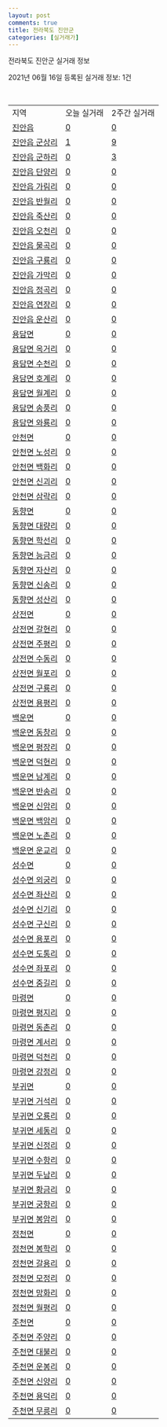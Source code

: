 ```yaml
---
layout: post
comments: true
title: 전라북도 진안군
categories: [실거래가]
---
```


전라북도 진안군 실거래 정보

2021년 06월 16일 등록된 실거래 정보: 1건

<script type="text/javascript">
  google.charts.load('current', {'packages':['corechart']});
  google.charts.setOnLoadCallback(drawChart);

  function drawChart() {
    var data = google.visualization.arrayToDataTable([['거래일', '매매', '전월세', '전매'], ['2021-03', 2, 0, 0], ['2021-04', 4, 0, 0], ['2021-06', 2, 0, 0], ['2021-05', 2, 2, 0]]);

    var options = {
      title: '최근 유형별 거래량 추이',
      legend: { position: 'bottom' }
    };

    var chart = new google.visualization.LineChart(document.getElementById('columnchart_material'));
    chart.draw(data, (options));
  }
</script>

<div id="columnchart_material" style="width: 450px; margin-left: -35px"></div>
<br>
<table class="sortable">
  <tr>
    <td>지역</td>
    <td>오늘 실거래</td>
    <td>2주간 실거래</td>
  </tr>

  
  <tr class="item">
    <td><a href="4572025000.html">진안읍</a></td>
    <td><a href="4572025000.html">0</a></td>
    <td><a href="4572025000.html">0</a></td>
  </tr>
    

  <tr class="item">
    <td><a href="4572025021.html">진안읍 군상리</a></td>
    <td><a href="4572025021.html">1</a></td>
    <td><a href="4572025021.html">9</a></td>
  </tr>
    

  <tr class="item">
    <td><a href="4572025022.html">진안읍 군하리</a></td>
    <td><a href="4572025022.html">0</a></td>
    <td><a href="4572025022.html">3</a></td>
  </tr>
    

  <tr class="item">
    <td><a href="4572025023.html">진안읍 단양리</a></td>
    <td><a href="4572025023.html">0</a></td>
    <td><a href="4572025023.html">0</a></td>
  </tr>
    

  <tr class="item">
    <td><a href="4572025024.html">진안읍 가림리</a></td>
    <td><a href="4572025024.html">0</a></td>
    <td><a href="4572025024.html">0</a></td>
  </tr>
    

  <tr class="item">
    <td><a href="4572025025.html">진안읍 반월리</a></td>
    <td><a href="4572025025.html">0</a></td>
    <td><a href="4572025025.html">0</a></td>
  </tr>
    

  <tr class="item">
    <td><a href="4572025026.html">진안읍 죽산리</a></td>
    <td><a href="4572025026.html">0</a></td>
    <td><a href="4572025026.html">0</a></td>
  </tr>
    

  <tr class="item">
    <td><a href="4572025027.html">진안읍 오천리</a></td>
    <td><a href="4572025027.html">0</a></td>
    <td><a href="4572025027.html">0</a></td>
  </tr>
    

  <tr class="item">
    <td><a href="4572025028.html">진안읍 물곡리</a></td>
    <td><a href="4572025028.html">0</a></td>
    <td><a href="4572025028.html">0</a></td>
  </tr>
    

  <tr class="item">
    <td><a href="4572025029.html">진안읍 구룡리</a></td>
    <td><a href="4572025029.html">0</a></td>
    <td><a href="4572025029.html">0</a></td>
  </tr>
    

  <tr class="item">
    <td><a href="4572025030.html">진안읍 가막리</a></td>
    <td><a href="4572025030.html">0</a></td>
    <td><a href="4572025030.html">0</a></td>
  </tr>
    

  <tr class="item">
    <td><a href="4572025031.html">진안읍 정곡리</a></td>
    <td><a href="4572025031.html">0</a></td>
    <td><a href="4572025031.html">0</a></td>
  </tr>
    

  <tr class="item">
    <td><a href="4572025032.html">진안읍 연장리</a></td>
    <td><a href="4572025032.html">0</a></td>
    <td><a href="4572025032.html">0</a></td>
  </tr>
    

  <tr class="item">
    <td><a href="4572025033.html">진안읍 운산리</a></td>
    <td><a href="4572025033.html">0</a></td>
    <td><a href="4572025033.html">0</a></td>
  </tr>
    

  <tr class="item">
    <td><a href="4572031000.html">용담면</a></td>
    <td><a href="4572031000.html">0</a></td>
    <td><a href="4572031000.html">0</a></td>
  </tr>
    

  <tr class="item">
    <td><a href="4572031021.html">용담면 옥거리</a></td>
    <td><a href="4572031021.html">0</a></td>
    <td><a href="4572031021.html">0</a></td>
  </tr>
    

  <tr class="item">
    <td><a href="4572031022.html">용담면 수천리</a></td>
    <td><a href="4572031022.html">0</a></td>
    <td><a href="4572031022.html">0</a></td>
  </tr>
    

  <tr class="item">
    <td><a href="4572031023.html">용담면 호계리</a></td>
    <td><a href="4572031023.html">0</a></td>
    <td><a href="4572031023.html">0</a></td>
  </tr>
    

  <tr class="item">
    <td><a href="4572031024.html">용담면 월계리</a></td>
    <td><a href="4572031024.html">0</a></td>
    <td><a href="4572031024.html">0</a></td>
  </tr>
    

  <tr class="item">
    <td><a href="4572031025.html">용담면 송풍리</a></td>
    <td><a href="4572031025.html">0</a></td>
    <td><a href="4572031025.html">0</a></td>
  </tr>
    

  <tr class="item">
    <td><a href="4572031026.html">용담면 와룡리</a></td>
    <td><a href="4572031026.html">0</a></td>
    <td><a href="4572031026.html">0</a></td>
  </tr>
    

  <tr class="item">
    <td><a href="4572032000.html">안천면</a></td>
    <td><a href="4572032000.html">0</a></td>
    <td><a href="4572032000.html">0</a></td>
  </tr>
    

  <tr class="item">
    <td><a href="4572032021.html">안천면 노성리</a></td>
    <td><a href="4572032021.html">0</a></td>
    <td><a href="4572032021.html">0</a></td>
  </tr>
    

  <tr class="item">
    <td><a href="4572032022.html">안천면 백화리</a></td>
    <td><a href="4572032022.html">0</a></td>
    <td><a href="4572032022.html">0</a></td>
  </tr>
    

  <tr class="item">
    <td><a href="4572032023.html">안천면 신괴리</a></td>
    <td><a href="4572032023.html">0</a></td>
    <td><a href="4572032023.html">0</a></td>
  </tr>
    

  <tr class="item">
    <td><a href="4572032024.html">안천면 삼락리</a></td>
    <td><a href="4572032024.html">0</a></td>
    <td><a href="4572032024.html">0</a></td>
  </tr>
    

  <tr class="item">
    <td><a href="4572033000.html">동향면</a></td>
    <td><a href="4572033000.html">0</a></td>
    <td><a href="4572033000.html">0</a></td>
  </tr>
    

  <tr class="item">
    <td><a href="4572033021.html">동향면 대량리</a></td>
    <td><a href="4572033021.html">0</a></td>
    <td><a href="4572033021.html">0</a></td>
  </tr>
    

  <tr class="item">
    <td><a href="4572033022.html">동향면 학선리</a></td>
    <td><a href="4572033022.html">0</a></td>
    <td><a href="4572033022.html">0</a></td>
  </tr>
    

  <tr class="item">
    <td><a href="4572033023.html">동향면 능금리</a></td>
    <td><a href="4572033023.html">0</a></td>
    <td><a href="4572033023.html">0</a></td>
  </tr>
    

  <tr class="item">
    <td><a href="4572033024.html">동향면 자산리</a></td>
    <td><a href="4572033024.html">0</a></td>
    <td><a href="4572033024.html">0</a></td>
  </tr>
    

  <tr class="item">
    <td><a href="4572033025.html">동향면 신송리</a></td>
    <td><a href="4572033025.html">0</a></td>
    <td><a href="4572033025.html">0</a></td>
  </tr>
    

  <tr class="item">
    <td><a href="4572033026.html">동향면 성산리</a></td>
    <td><a href="4572033026.html">0</a></td>
    <td><a href="4572033026.html">0</a></td>
  </tr>
    

  <tr class="item">
    <td><a href="4572034000.html">상전면</a></td>
    <td><a href="4572034000.html">0</a></td>
    <td><a href="4572034000.html">0</a></td>
  </tr>
    

  <tr class="item">
    <td><a href="4572034021.html">상전면 갈현리</a></td>
    <td><a href="4572034021.html">0</a></td>
    <td><a href="4572034021.html">0</a></td>
  </tr>
    

  <tr class="item">
    <td><a href="4572034022.html">상전면 주평리</a></td>
    <td><a href="4572034022.html">0</a></td>
    <td><a href="4572034022.html">0</a></td>
  </tr>
    

  <tr class="item">
    <td><a href="4572034023.html">상전면 수동리</a></td>
    <td><a href="4572034023.html">0</a></td>
    <td><a href="4572034023.html">0</a></td>
  </tr>
    

  <tr class="item">
    <td><a href="4572034024.html">상전면 월포리</a></td>
    <td><a href="4572034024.html">0</a></td>
    <td><a href="4572034024.html">0</a></td>
  </tr>
    

  <tr class="item">
    <td><a href="4572034025.html">상전면 구룡리</a></td>
    <td><a href="4572034025.html">0</a></td>
    <td><a href="4572034025.html">0</a></td>
  </tr>
    

  <tr class="item">
    <td><a href="4572034026.html">상전면 용평리</a></td>
    <td><a href="4572034026.html">0</a></td>
    <td><a href="4572034026.html">0</a></td>
  </tr>
    

  <tr class="item">
    <td><a href="4572035000.html">백운면</a></td>
    <td><a href="4572035000.html">0</a></td>
    <td><a href="4572035000.html">0</a></td>
  </tr>
    

  <tr class="item">
    <td><a href="4572035021.html">백운면 동창리</a></td>
    <td><a href="4572035021.html">0</a></td>
    <td><a href="4572035021.html">0</a></td>
  </tr>
    

  <tr class="item">
    <td><a href="4572035022.html">백운면 평장리</a></td>
    <td><a href="4572035022.html">0</a></td>
    <td><a href="4572035022.html">0</a></td>
  </tr>
    

  <tr class="item">
    <td><a href="4572035023.html">백운면 덕현리</a></td>
    <td><a href="4572035023.html">0</a></td>
    <td><a href="4572035023.html">0</a></td>
  </tr>
    

  <tr class="item">
    <td><a href="4572035024.html">백운면 남계리</a></td>
    <td><a href="4572035024.html">0</a></td>
    <td><a href="4572035024.html">0</a></td>
  </tr>
    

  <tr class="item">
    <td><a href="4572035025.html">백운면 반송리</a></td>
    <td><a href="4572035025.html">0</a></td>
    <td><a href="4572035025.html">0</a></td>
  </tr>
    

  <tr class="item">
    <td><a href="4572035026.html">백운면 신암리</a></td>
    <td><a href="4572035026.html">0</a></td>
    <td><a href="4572035026.html">0</a></td>
  </tr>
    

  <tr class="item">
    <td><a href="4572035027.html">백운면 백암리</a></td>
    <td><a href="4572035027.html">0</a></td>
    <td><a href="4572035027.html">0</a></td>
  </tr>
    

  <tr class="item">
    <td><a href="4572035028.html">백운면 노촌리</a></td>
    <td><a href="4572035028.html">0</a></td>
    <td><a href="4572035028.html">0</a></td>
  </tr>
    

  <tr class="item">
    <td><a href="4572035029.html">백운면 운교리</a></td>
    <td><a href="4572035029.html">0</a></td>
    <td><a href="4572035029.html">0</a></td>
  </tr>
    

  <tr class="item">
    <td><a href="4572036000.html">성수면</a></td>
    <td><a href="4572036000.html">0</a></td>
    <td><a href="4572036000.html">0</a></td>
  </tr>
    

  <tr class="item">
    <td><a href="4572036021.html">성수면 외궁리</a></td>
    <td><a href="4572036021.html">0</a></td>
    <td><a href="4572036021.html">0</a></td>
  </tr>
    

  <tr class="item">
    <td><a href="4572036022.html">성수면 좌산리</a></td>
    <td><a href="4572036022.html">0</a></td>
    <td><a href="4572036022.html">0</a></td>
  </tr>
    

  <tr class="item">
    <td><a href="4572036023.html">성수면 신기리</a></td>
    <td><a href="4572036023.html">0</a></td>
    <td><a href="4572036023.html">0</a></td>
  </tr>
    

  <tr class="item">
    <td><a href="4572036024.html">성수면 구신리</a></td>
    <td><a href="4572036024.html">0</a></td>
    <td><a href="4572036024.html">0</a></td>
  </tr>
    

  <tr class="item">
    <td><a href="4572036025.html">성수면 용포리</a></td>
    <td><a href="4572036025.html">0</a></td>
    <td><a href="4572036025.html">0</a></td>
  </tr>
    

  <tr class="item">
    <td><a href="4572036026.html">성수면 도통리</a></td>
    <td><a href="4572036026.html">0</a></td>
    <td><a href="4572036026.html">0</a></td>
  </tr>
    

  <tr class="item">
    <td><a href="4572036027.html">성수면 좌포리</a></td>
    <td><a href="4572036027.html">0</a></td>
    <td><a href="4572036027.html">0</a></td>
  </tr>
    

  <tr class="item">
    <td><a href="4572036028.html">성수면 중길리</a></td>
    <td><a href="4572036028.html">0</a></td>
    <td><a href="4572036028.html">0</a></td>
  </tr>
    

  <tr class="item">
    <td><a href="4572037000.html">마령면</a></td>
    <td><a href="4572037000.html">0</a></td>
    <td><a href="4572037000.html">0</a></td>
  </tr>
    

  <tr class="item">
    <td><a href="4572037021.html">마령면 평지리</a></td>
    <td><a href="4572037021.html">0</a></td>
    <td><a href="4572037021.html">0</a></td>
  </tr>
    

  <tr class="item">
    <td><a href="4572037022.html">마령면 동촌리</a></td>
    <td><a href="4572037022.html">0</a></td>
    <td><a href="4572037022.html">0</a></td>
  </tr>
    

  <tr class="item">
    <td><a href="4572037023.html">마령면 계서리</a></td>
    <td><a href="4572037023.html">0</a></td>
    <td><a href="4572037023.html">0</a></td>
  </tr>
    

  <tr class="item">
    <td><a href="4572037024.html">마령면 덕천리</a></td>
    <td><a href="4572037024.html">0</a></td>
    <td><a href="4572037024.html">0</a></td>
  </tr>
    

  <tr class="item">
    <td><a href="4572037025.html">마령면 강정리</a></td>
    <td><a href="4572037025.html">0</a></td>
    <td><a href="4572037025.html">0</a></td>
  </tr>
    

  <tr class="item">
    <td><a href="4572038000.html">부귀면</a></td>
    <td><a href="4572038000.html">0</a></td>
    <td><a href="4572038000.html">0</a></td>
  </tr>
    

  <tr class="item">
    <td><a href="4572038021.html">부귀면 거석리</a></td>
    <td><a href="4572038021.html">0</a></td>
    <td><a href="4572038021.html">0</a></td>
  </tr>
    

  <tr class="item">
    <td><a href="4572038022.html">부귀면 오룡리</a></td>
    <td><a href="4572038022.html">0</a></td>
    <td><a href="4572038022.html">0</a></td>
  </tr>
    

  <tr class="item">
    <td><a href="4572038023.html">부귀면 세동리</a></td>
    <td><a href="4572038023.html">0</a></td>
    <td><a href="4572038023.html">0</a></td>
  </tr>
    

  <tr class="item">
    <td><a href="4572038024.html">부귀면 신정리</a></td>
    <td><a href="4572038024.html">0</a></td>
    <td><a href="4572038024.html">0</a></td>
  </tr>
    

  <tr class="item">
    <td><a href="4572038025.html">부귀면 수항리</a></td>
    <td><a href="4572038025.html">0</a></td>
    <td><a href="4572038025.html">0</a></td>
  </tr>
    

  <tr class="item">
    <td><a href="4572038026.html">부귀면 두남리</a></td>
    <td><a href="4572038026.html">0</a></td>
    <td><a href="4572038026.html">0</a></td>
  </tr>
    

  <tr class="item">
    <td><a href="4572038027.html">부귀면 황금리</a></td>
    <td><a href="4572038027.html">0</a></td>
    <td><a href="4572038027.html">0</a></td>
  </tr>
    

  <tr class="item">
    <td><a href="4572038028.html">부귀면 궁항리</a></td>
    <td><a href="4572038028.html">0</a></td>
    <td><a href="4572038028.html">0</a></td>
  </tr>
    

  <tr class="item">
    <td><a href="4572038029.html">부귀면 봉암리</a></td>
    <td><a href="4572038029.html">0</a></td>
    <td><a href="4572038029.html">0</a></td>
  </tr>
    

  <tr class="item">
    <td><a href="4572039000.html">정천면</a></td>
    <td><a href="4572039000.html">0</a></td>
    <td><a href="4572039000.html">0</a></td>
  </tr>
    

  <tr class="item">
    <td><a href="4572039021.html">정천면 봉학리</a></td>
    <td><a href="4572039021.html">0</a></td>
    <td><a href="4572039021.html">0</a></td>
  </tr>
    

  <tr class="item">
    <td><a href="4572039022.html">정천면 갈용리</a></td>
    <td><a href="4572039022.html">0</a></td>
    <td><a href="4572039022.html">0</a></td>
  </tr>
    

  <tr class="item">
    <td><a href="4572039023.html">정천면 모정리</a></td>
    <td><a href="4572039023.html">0</a></td>
    <td><a href="4572039023.html">0</a></td>
  </tr>
    

  <tr class="item">
    <td><a href="4572039024.html">정천면 망화리</a></td>
    <td><a href="4572039024.html">0</a></td>
    <td><a href="4572039024.html">0</a></td>
  </tr>
    

  <tr class="item">
    <td><a href="4572039025.html">정천면 월평리</a></td>
    <td><a href="4572039025.html">0</a></td>
    <td><a href="4572039025.html">0</a></td>
  </tr>
    

  <tr class="item">
    <td><a href="4572040000.html">주천면</a></td>
    <td><a href="4572040000.html">0</a></td>
    <td><a href="4572040000.html">0</a></td>
  </tr>
    

  <tr class="item">
    <td><a href="4572040021.html">주천면 주양리</a></td>
    <td><a href="4572040021.html">0</a></td>
    <td><a href="4572040021.html">0</a></td>
  </tr>
    

  <tr class="item">
    <td><a href="4572040022.html">주천면 대불리</a></td>
    <td><a href="4572040022.html">0</a></td>
    <td><a href="4572040022.html">0</a></td>
  </tr>
    

  <tr class="item">
    <td><a href="4572040023.html">주천면 운봉리</a></td>
    <td><a href="4572040023.html">0</a></td>
    <td><a href="4572040023.html">0</a></td>
  </tr>
    

  <tr class="item">
    <td><a href="4572040024.html">주천면 신양리</a></td>
    <td><a href="4572040024.html">0</a></td>
    <td><a href="4572040024.html">0</a></td>
  </tr>
    

  <tr class="item">
    <td><a href="4572040025.html">주천면 용덕리</a></td>
    <td><a href="4572040025.html">0</a></td>
    <td><a href="4572040025.html">0</a></td>
  </tr>
    

  <tr class="item">
    <td><a href="4572040026.html">주천면 무릉리</a></td>
    <td><a href="4572040026.html">0</a></td>
    <td><a href="4572040026.html">0</a></td>
  </tr>
    


</table>


    